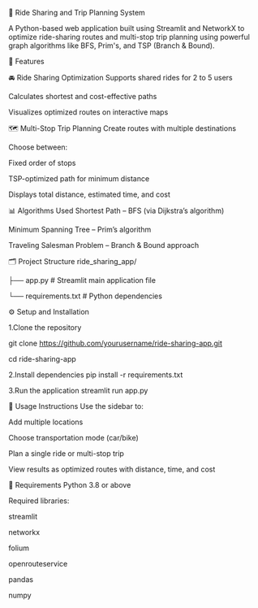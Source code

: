 🚗 Ride Sharing and Trip Planning System

A Python-based web application built using Streamlit and NetworkX to optimize ride-sharing routes and multi-stop trip planning using powerful graph algorithms like BFS, Prim's, and TSP (Branch & Bound).

🔧 Features

🚘 Ride Sharing Optimization
Supports shared rides for 2 to 5 users

Calculates shortest and cost-effective paths

Visualizes optimized routes on interactive maps

🗺 Multi-Stop Trip Planning
Create routes with multiple destinations

Choose between:

Fixed order of stops

TSP-optimized path for minimum distance

Displays total distance, estimated time, and cost

📊 Algorithms Used
Shortest Path – BFS (via Dijkstra’s algorithm)

Minimum Spanning Tree – Prim’s algorithm

Traveling Salesman Problem – Branch & Bound approach

🗂 Project Structure
ride_sharing_app/

├── app.py             # Streamlit main application file

└── requirements.txt   # Python dependencies



⚙️ Setup and Installation

1.Clone the repository

git clone https://github.com/yourusername/ride-sharing-app.git

cd ride-sharing-app



2.Install dependencies
pip install -r requirements.txt




3.Run the application
streamlit run app.py



🧪 Usage Instructions
Use the sidebar to:

Add multiple locations

Choose transportation mode (car/bike)

Plan a single ride or multi-stop trip

View results as optimized routes with distance, time, and cost

📌 Requirements
Python 3.8 or above

Required libraries:

streamlit

networkx

folium

openrouteservice

pandas

numpy




